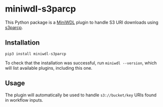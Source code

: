 # miniwdl-s3parcp

This Python package is a [MiniWDL](https://github.com/chanzuckerberg/miniwdl) plugin to handle S3 URI downloads using
[s3parcp](https://github.com/chanzuckerberg/s3parcp).

## Installation
```
pip3 install miniwdl-s3parcp
```
To check that the installation was successful, run `miniwdl --version`, which will list available plugins, including this one.

## Usage
The plugin will automatically be used to handle `s3://bucket/key` URIs found in workflow inputs.
